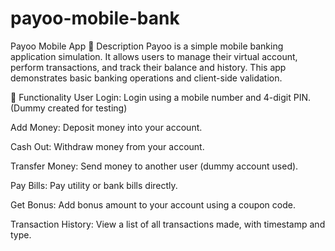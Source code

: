 # payoo-mobile-bank
Payoo Mobile App
📄 Description
Payoo is a simple mobile banking application simulation. It allows users to manage their virtual account, perform transactions, and track their balance and history. This app demonstrates basic banking operations and client-side validation.

📌 Functionality
User Login: Login using a mobile number and 4-digit PIN. (Dummy created for testing)

Add Money: Deposit money into your account.

Cash Out: Withdraw money from your account.

Transfer Money: Send money to another user (dummy account used).

Pay Bills: Pay utility or bank bills directly.

Get Bonus: Add bonus amount to your account using a coupon code.

Transaction History: View a list of all transactions made, with timestamp and type.
